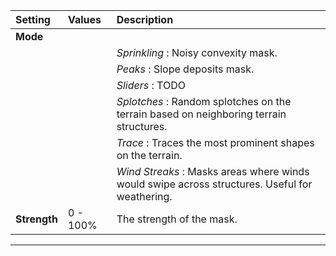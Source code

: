 | Setting      | Values   | Description                                                                                    |
| :----------- | :------- | :--------------------------------------------------------------------------------------------- |
| **Mode**     |          |
|              |          | *Sprinkling* : Noisy convexity mask.                                                           |
|              |          | *Peaks* : Slope deposits mask.                                                                 |
|              |          | *Sliders* : TODO                                                                               |
|              |          | *Splotches* : Random splotches on the terrain based on neighboring terrain structures.         |
|              |          | *Trace* :  Traces the most prominent shapes on the terrain.                                    |
|              |          | *Wind Streaks* : Masks areas where winds would swipe across structures. Useful for weathering. |
| **Strength** | 0 - 100% | The strength of the mask.                                                                      |




***

<!--examples-->
